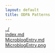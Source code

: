 ```yaml
---
layout: default
title: ODPA Patterns
---
```

  
[../](../)  
[index.md](./index.md)  
[MicroblogEntry.md](./MicroblogEntry.md)  
[MicroblogEntry.png](./MicroblogEntry.png)  
